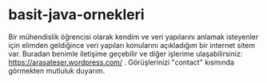 # basit-java-ornekleri

Bir mühendislik öğrencisi olarak kendim ve veri yapılarını anlamak isteyenler için elimden geldiğince veri yapıları konularını açıkladığım bir internet sitem var. Buradan benimle iletişime geçebilir ve diğer işlerime ulaşabilirsiniz: https://arasateser.wordpress.com/ . Görüşlerinizi "contact" kısmında görmekten mutluluk duyarım.
